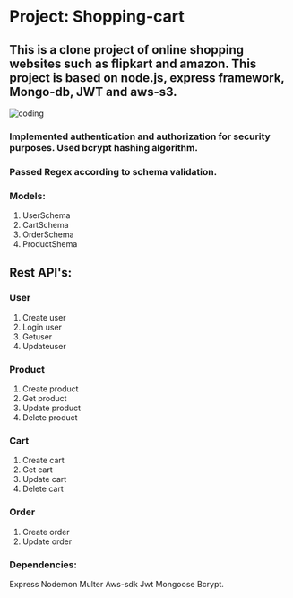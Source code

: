 # Project: Shopping-cart

## This is a clone project of online shopping websites such as flipkart and amazon. This project is based on node.js, express framework, Mongo-db, JWT and aws-s3.
<img alt='coding' src='https://i1.wp.com/billionaire365.com/wp-content/uploads/2019/02/Ecommerce-Website.jpg?fit=2048%2C1452&ssl=1'/>

### Implemented authentication and authorization for security purposes. Used bcrypt hashing algorithm.

### Passed Regex according to schema validation.

### Models:
1. UserSchema
2. CartSchema
3. OrderSchema
4. ProductShema

## Rest API's:
### User
1. Create user
2. Login user
3. Getuser
4. Updateuser

### Product
1. Create product
2. Get product
3. Update product
4. Delete product

### Cart
1. Create cart
2. Get cart
3. Update cart
4. Delete cart

### Order
1. Create order
2. Update order

### Dependencies:
Express Nodemon Multer Aws-sdk Jwt Mongoose Bcrypt.
